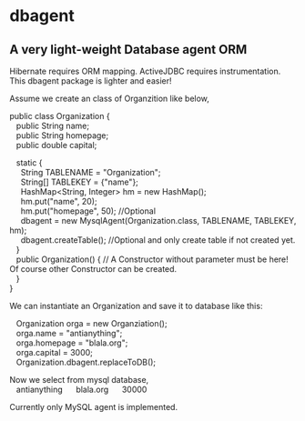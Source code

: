 # dbagent
## A very light-weight Database agent ORM

Hibernate requires ORM mapping. ActiveJDBC requires instrumentation. This dbagent package is lighter and easier!  

Assume we create an class of Organzition like below,  

public class Organization {  
&nbsp;&nbsp;    public String name;  
&nbsp;&nbsp;    public String homepage;  
&nbsp;&nbsp;    public double capital;  
  
&nbsp;&nbsp;  static {  
&nbsp;&nbsp;&nbsp;&nbsp;        String TABLENAME = "Organization";  
&nbsp;&nbsp;&nbsp;&nbsp;        String[] TABLEKEY = {"name"};  
&nbsp;&nbsp;&nbsp;&nbsp;        HashMap<String, Integer> hm = new HashMap();  
&nbsp;&nbsp;&nbsp;&nbsp;        hm.put("name", 20);  
&nbsp;&nbsp;&nbsp;&nbsp;        hm.put("homepage", 50); //Optional  
&nbsp;&nbsp;&nbsp;&nbsp;        dbagent = new MysqlAgent(Organization.class, TABLENAME, TABLEKEY, hm);  
&nbsp;&nbsp;&nbsp;&nbsp;        dbagent.createTable(); //Optional and only create table if not created yet.  
&nbsp;&nbsp;  }  
&nbsp;&nbsp;  public Organization() { // A Constructor without parameter must be here! Of course other Constructor can be created.  
&nbsp;&nbsp;  }  
}   

We can instantiate an Organization and save it to database like this:  

&nbsp;&nbsp;  Organization orga = new Organziation();<br/>
&nbsp;&nbsp;    orga.name = "antianything";<br/>
&nbsp;&nbsp;    orga.homepage = "blala.org";<br/>
&nbsp;&nbsp;    orga.capital = 3000;<br/>
&nbsp;&nbsp;    Organization.dbagent.replaceToDB();<br/>
  
Now we select from mysql database,  
&nbsp;&nbsp;    antianything    &nbsp;&nbsp;&nbsp;&nbsp; blala.org   &nbsp;&nbsp;&nbsp;&nbsp; 30000  
  
Currently only MySQL agent is implemented.  
